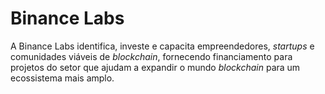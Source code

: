 # Binance Labs

A Binance Labs identifica, investe e capacita empreendedores, _startups_ e comunidades viáveis de _blockchain_, fornecendo financiamento para projetos do setor que ajudam a expandir o mundo _blockchain_ para um ecossistema mais amplo.
